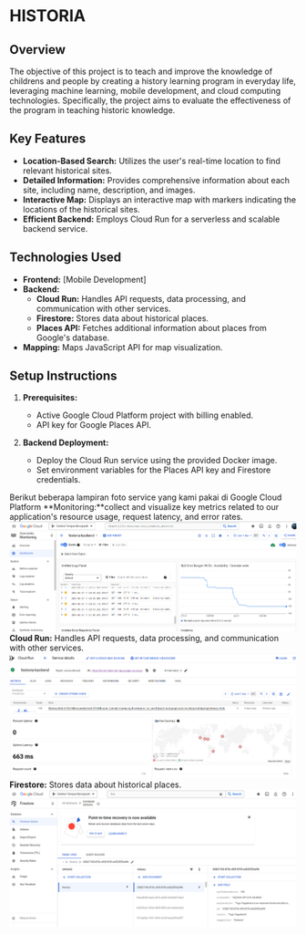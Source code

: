 # HISTORIA

## Overview

The objective of this project is to teach and improve the knowledge of childrens and people by creating a history learning program in everyday life, leveraging machine learning, mobile development, and cloud computing technologies. Specifically, the project aims to evaluate the effectiveness of the program in teaching historic knowledge.

## Key Features

* **Location-Based Search:** Utilizes the user's real-time location to find relevant historical sites.
* **Detailed Information:** Provides comprehensive information about each site, including name, description, and images.
* **Interactive Map:** Displays an interactive map with markers indicating the locations of the historical sites.
* **Efficient Backend:** Employs Cloud Run for a serverless and scalable backend service.

## Technologies Used

* **Frontend:** [Mobile Development]
* **Backend:**
    * **Cloud Run:** Handles API requests, data processing, and communication with other services.
    * **Firestore:** Stores data about historical places.
    * **Places API:** Fetches additional information about places from Google's database.
* **Mapping:** Maps JavaScript API for map visualization.

## Setup Instructions

1. **Prerequisites:**
   * Active Google Cloud Platform project with billing enabled.
   * API key for Google Places API.

3. **Backend Deployment:**
   * Deploy the Cloud Run service using the provided Docker image.
   * Set environment variables for the Places API key and Firestore credentials.
     
Berikut beberapa lampiran foto service yang kami pakai di Google Cloud Platform
**Monitoring:**collect and visualize key metrics related to our application's resource usage, request latency, and error rates.
![Berikut Lampiran dari Service Monitoring](img/Monitoring.png)
**Cloud Run:** Handles API requests, data processing, and communication with other services.
![Berikut Lampiran dari Service Cloud Run](img/cloud_run.png)
**Firestore:** Stores data about historical places.
![Berikut Lampiran dari Service Firestore](img/firestore.png)


